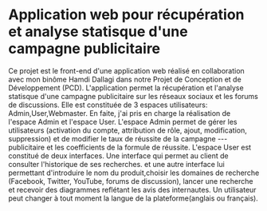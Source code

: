 # Application web pour récupération et analyse statisque d'une campagne publicitaire
Ce projet est le front-end d'une application web réalisé en collaboration avec mon binôme Hamdi Dallagi dans notre Projet de Conception et de Développement (PCD). 
L'application permet la récupération et l'analyse statisque d'une campagne publicitaire sur les réseaux sociaux et les forums de discussions. Elle est constituée de 3 espaces utilisateurs: Admin,User,Webmaster. 
En faite, j'ai pris en charge la réalisation de l'espace Admin et l'espace User.
L'espace Admin permet de gérer les utilisateurs (activation du compte, attribution de rôle, ajout, modification, suppression) et de modifier le taux de réussite de la campagne --- publicitaire et les coefficients de la formule de réussite.
L'espace User est constitué de deux interfaces. Une interface qui permet au client de consulter l'historique de ses recherches. et une autre interface lui permettant d'introduire le nom du produit,choisir les domaines de recherche (Facebook, Twitter, YouTube, forums de discussion), lancer une recherche et recevoir des diagrammes reflétant les avis des internautes.
Un utilisateur peut changer à tout moment la langue de la plateforme(anglais ou français).
